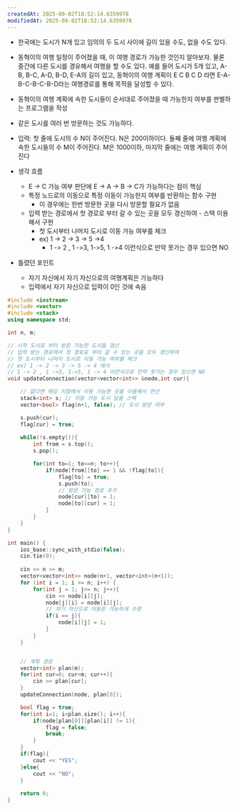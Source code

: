 ```yaml
---
createdAt: 2025-08-02T18:52:14.6359978
modifiedAt: 2025-08-02T18:52:14.6359978
---
```

- 한국에는 도시가 N개 있고 임의의 두 도시 사이에 길이 있을 수도, 없을 수도 있다. 
- 동혁이의 여행 일정이 주어졌을 때, 이 여행 경로가 가능한 것인지 알아보자. 물론 중간에 다른 도시를 경유해서 여행을 할 수도 있다. 예를 들어 도시가 5개 있고, A-B, B-C, A-D, B-D, E-A의 길이 있고, 동혁이의 여행 계획이 E C B C D 라면 E-A-B-C-B-C-B-D라는 여행경로를 통해 목적을 달성할 수 있다.
- 동혁이의 여행 계획에 속한 도시들이 순서대로 주어졌을 때 가능한지 여부를 판별하는 프로그램을 작성
- 같은 도시를 여러 번 방문하는 것도 가능하다.
- 입력: 첫 줄에 도시의 수 N이 주어진다. N은 200이하이다. 둘째 줄에 여행 계획에 속한 도시들의 수 M이 주어진다. M은 1000이하, 마지막 줄에는 여행 계획이 주어진다
  
- 생각 흐름
	- E -> C  가능 여부 판단에 E -> A -> B -> C가 가능하다는 점이 핵심 
	- 특정 노드로의 이동으로 특정 이동이 가능한지 여부를 반환하는 함수 구현
		- 이 경우에는 한번 방문한 곳을 다시 방문할 필요가 없음 
	- 입력 받는 경로에서 첫 경로로 부터 갈 수 있는 곳을 모두 갱신하여 - 스택 이용해서 구현
		- 첫 도시부터 나머지 도시로 이동 가능 여부를 체크
		- ex) 1 -> 2 -> 3 -> 5 ->4
			- 1 -> 2 , 1 ->3, 1->5, 1 ->4 이런식으로 만약 못가는 경우 있으면 NO

- 틀렸던 포인트 
	- 자기 자신에서 자기 자신으로의 여행계획은 가능하다
	- 입력에서 자기 자신으로 입력이 0인 것에 속음 
	

``` c++
#include <iostream>
#include <vector>
#include <stack>
using namespace std;

int n, m;

// 시작 도시로 부터 방문 가능한 도시들 갱신
// 입력 받는 경로에서 첫 경로로 부터 갈 수 있는 곳을 모두 갱신하여
// 첫 도시부터 나머지 도시로 이동 가능 여부를 체크
// ex) 1 -> 2 -> 3 -> 5 -> 4 에서 
// 1 -> 2 , 1 ->3, 1->5, 1 -> 4 이런식으로 만약 못가는 경우 있으면 NO
void updateConnection(vector<vector<int>> &node,int cur){

	// 없다면 해당 지점에서 이동 가능한 곳을 이용해서 연산 
	stack<int> s; // 이동 가능 도시 담을 스택
	vector<bool> flag(n+1, false); // 도시 방문 여부

	s.push(cur); 
	flag[cur] = true;
	
	while(!s.empty()){
		int from = s.top();
		s.pop();

		for(int to=1; to<=n; to++){
			if(node[from][to] == 1 && !flag[to]){
				flag[to] = true;
				s.push(to);
				// 방문 가능 경로 추가
				node[cur][to] = 1;
				node[to][cur] = 1;
			}
		}
	}
}

int main() {
    ios_base::sync_with_stdio(false);
    cin.tie(0);
    
	cin >> n >> m;
	vector<vector<int>> node(n+1, vector<int>(n+1));
	for (int i = 1; i <= n; i++) {
		for(int j = 1; j<= n; j++){
			cin >> node[i][j];
			node[j][i] = node[i][j];
			// 자기 자신으로 이동은 가능하게 수정
			if(i == j){
				node[i][j] = 1;
			}
		}
	}


	// 계획 경로 
	vector<int> plan(m);
	for(int cur=0; cur<m; cur++){
		cin >> plan[cur];
	}
	updateConnection(node, plan[0]);

	bool flag = true;
	for(int i=1; i<plan.size(); i++){
		if(node[plan[0]][plan[i]] != 1){
			flag = false;
			break;
		}
	}
	if(flag){
		cout << "YES";
	}else{
		cout << "NO";
	}
	
	return 0;
}

```
